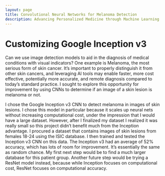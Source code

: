 ```yaml
---
layout: page
title: Convolutional Neural Networks for Melanoma Detection
description: Advancing Personalized Medicine through Machine Learning
---
```


# Customizing Google Inception v3

Can we use image detection models to aid in the diagnosis of medical conditions with visual indicators? One example is Melanoma, the most serious form of skin cancer. It’s important to properly distinguish it from other skin cancers, and leveraging AI tools may enable faster, more cost effective, potentially more accurate, and remote diagnosis compared to today’s standard practice. I sought to explore this opportunity for improvement by using CNNs to determine if an image of a skin lesion is melanoma or not.

I chose the Google Inception v3 CNN to detect melanoma in images of skin lesions. I chose this model in particular because it scales up neural nets without increasing computational cost, under the impression that I would have a large dataset. However, after I finalized my dataset I realized it was really small so this project didn’t benefit much from the Inception advantage. I procured a dataset that contains images of skin lesions from females 18-24 using the ISIC database. I then trained and tested the Inception v3 CNN on this data. The Inception v3 had an average of 52% accuracy, which has lots of room for improvement. It’s essentially the same as random chance. My first next step would be to find a much larger database for this patient group. Another future step would be trying a ResNet model instead, because while Inception focuses on computational cost, ResNet focuses on computational accuracy.
